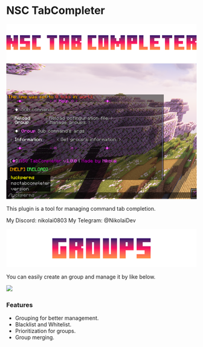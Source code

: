 # NSC TabCompleter

<img src="/pictures/NSC-TABCOMPLETER.png" />

<img src="/pictures/2025-04-02_18.52.58.png" />

This plugin is a tool for managing command tab completion.

My Discord: nikolai0803
My Telegram: @NikoIaiDev

<img src="/pictures/GROUPS.png" />

You can easily create an group and manage it by like below.

<img src="/pictures/ADDGROUPS.png" />

### Features

* Grouping for better management.
* Blacklist and Whitelist.
* Prioritization for groups.
* Group merging.
